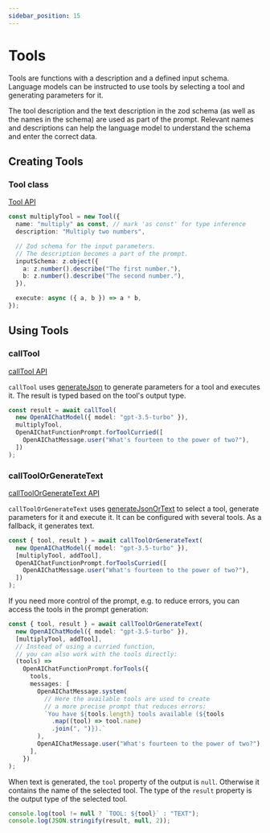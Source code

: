 ```yaml
---
sidebar_position: 15
---
```


# Tools

Tools are functions with a description and a defined input schema.
Language models can be instructed to use tools by selecting a tool and generating parameters for it.

The tool description and the text description in the zod schema (as well as the names in the schema) are used as part of the prompt.
Relevant names and descriptions can help the language model to understand the schema and enter the correct data.

## Creating Tools

### Tool class

[Tool API](/api/classes/Tool)

```ts
const multiplyTool = new Tool({
  name: "multiply" as const, // mark 'as const' for type inference
  description: "Multiply two numbers",

  // Zod schema for the input parameters.
  // The description becomes a part of the prompt.
  inputSchema: z.object({
    a: z.number().describe("The first number."),
    b: z.number().describe("The second number."),
  }),

  execute: async ({ a, b }) => a * b,
});
```

## Using Tools

### callTool

[callTool API](/api/modules/#calltool)

`callTool` uses [generateJson](/guide/function/generate-json) to generate parameters for a tool and executes it.
The result is typed based on the tool's output type.

```ts
const result = await callTool(
  new OpenAIChatModel({ model: "gpt-3.5-turbo" }),
  multiplyTool,
  OpenAIChatFunctionPrompt.forToolCurried([
    OpenAIChatMessage.user("What's fourteen to the power of two?"),
  ])
);
```

### callToolOrGenerateText

[callToolOrGenerateText API](/api/modules/#calltoolorgeneratetext)

`callToolOrGenerateText` uses [generateJsonOrText](/guide/function/generate-json-or-text)
to select a tool, generate parameters for it and execute it.
It can be configured with several tools.
As a fallback, it generates text.

```ts
const { tool, result } = await callToolOrGenerateText(
  new OpenAIChatModel({ model: "gpt-3.5-turbo" }),
  [multiplyTool, addTool],
  OpenAIChatFunctionPrompt.forToolsCurried([
    OpenAIChatMessage.user("What's fourteen to the power of two?"),
  ])
);
```

If you need more control of the prompt, e.g. to reduce errors, you can access the tools in the prompt generation:

```ts
const { tool, result } = await callToolOrGenerateText(
  new OpenAIChatModel({ model: "gpt-3.5-turbo" }),
  [multiplyTool, addTool],
  // Instead of using a curried function,
  // you can also work with the tools directly:
  (tools) =>
    OpenAIChatFunctionPrompt.forTools({
      tools,
      messages: [
        OpenAIChatMessage.system(
          // Here the available tools are used to create
          // a more precise prompt that reduces errors:
          `You have ${tools.length} tools available (${tools
            .map((tool) => tool.name)
            .join(", ")}).`
        ),
        OpenAIChatMessage.user("What's fourteen to the power of two?"),
      ],
    })
);
```

When text is generated, the `tool` property of the output is `null`.
Otherwise it contains the name of the selected tool.
The type of the `result` property is the output type of the selected tool.

```ts
console.log(tool != null ? `TOOL: ${tool}` : "TEXT");
console.log(JSON.stringify(result, null, 2));
```
